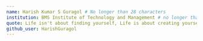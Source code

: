 ```yaml
---
name: Harish Kumar S Guragol # No longer than 28 characters
institution: BMS Institute of Technology and Management # no longer than 58 characters
quote: Life isn't about finding yourself, Life is about creating yourself
github_user: HarishGuragol
---
```


